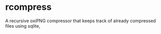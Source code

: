 # rcompress
A recursive oxiPNG compressor that keeps track of already compressed files using sqlite,
